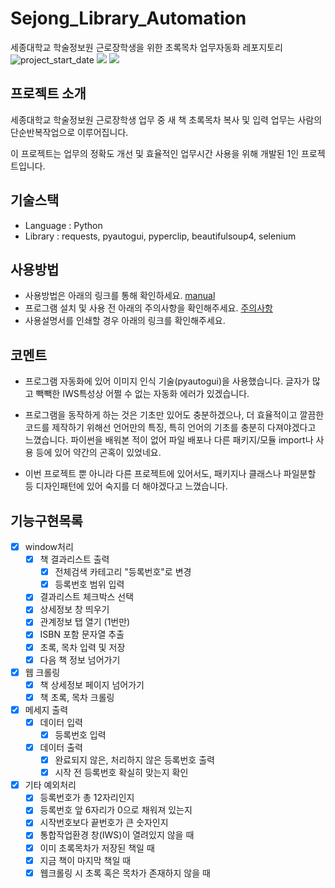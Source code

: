 # Sejong_Library_Automation
세종대학교 학술정보원 근로장학생을 위한 초록목차 업무자동화 레포지토리
![project_start_date](https://img.shields.io/badge/version-1.0-green)   ![](https://img.shields.io/badge/EndDate-Feb.%2005.%2021-blue)
![](https://img.shields.io/badge/Python-3.8.*-9cf)


## 프로젝트 소개
세종대학교 학술정보원 근로장학생 업무 중 새 책 초록목차 복사 및 입력 업무는 사람의 단순반복작업으로 이루어집니다.

이 프로젝트는 업무의 정확도 개선 및 효율적인 업무시간 사용을 위해 개발된 1인 프로젝트입니다.


## 기술스택
- Language : Python
- Library : requests, pyautogui, pyperclip, beautifulsoup4, selenium

## 사용방법
- 사용방법은 아래의 링크를 통해 확인하세요.
[manual](./DocumentStorage/manual.md)
- 프로그램 설치 및 사용 전 아래의 주의사항을 확인해주세요.
[주의사항](./DocumentStorage/precautions.md)
- 사용설명서를 인쇄할 경우 아래의 링크를 확인해주세요.

## 코멘트
- 프로그램 자동화에 있어 이미지 인식 기술(pyautogui)을 사용했습니다.
글자가 많고 빽빽한 IWS특성상 어쩔 수 없는 자동화 에러가 있겠습니다.


- 프로그램을 동작하게 하는 것은 기초만 있어도 충분하겠으나, 더 효율적이고 깔끔한 코드를 제작하기 위해선 언어만의 특징, 특히 언어의 기초를 충분히 다져야겠다고 느꼈습니다.
파이썬을 배워본 적이 없어 파일 배포나 다른 패키지/모듈 import나 사용 등에 있어 약간의 곤혹이 있었네요.
- 이번 프로젝트 뿐 아니라 다른 프로젝트에 있어서도, 패키지나 클래스나 파일분할 등 디자인패턴에 있어 숙지를 더 해야겠다고 느꼈습니다.

## 기능구현목록
- [x] window처리
  - [x] 책 결과리스트 출력
    - [x] 전체검색 카테고리 "등록번호"로 변경
    - [x] 등록번호 범위 입력
  - [x] 결과리스트 체크박스 선택
  - [x] 상세정보 창 띄우기
  - [x] 관계정보 탭 열기 (1번만)
  - [x] ISBN 포함 문자열 추출
  - [x] 초록, 목차 입력 및 저장
  - [x] 다음 책 정보 넘어가기
- [x] 웹 크롤링
  - [x] 책 상세정보 페이지 넘어가기
  - [x] 책 초록, 목차 크롤링
- [x] 메세지 출력
  - [x] 데이터 입력
    - [x] 등록번호 입력
  - [x] 데이터 출력
    - [x] 완료되지 않은, 처리하지 않은 등록번호 출력
    - [x] 시작 전 등록번호 확실히 맞는지 확인
- [x] 기타 예외처리
  - [x] 등록번호가 총 12자리인지
  - [x] 등록번호 앞 6자리가 0으로 채워져 있는지
  - [x] 시작번호보다 끝번호가 큰 숫자인지
  - [x] 통합작업환경 창(IWS)이 열려있지 않을 때
  - [x] 이미 초록목차가 저장된 책일 때
  - [x] 지금 책이 마지막 책일 때
  - [x] 웹크롤링 시 초록 혹은 목차가 존재하지 않을 때
